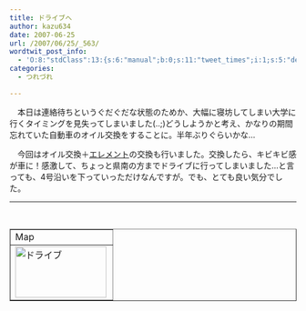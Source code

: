 ```yaml
---
title: ドライブへ
author: kazu634
date: 2007-06-25
url: /2007/06/25/_563/
wordtwit_post_info:
  - 'O:8:"stdClass":13:{s:6:"manual";b:0;s:11:"tweet_times";i:1;s:5:"delay";i:0;s:7:"enabled";i:1;s:10:"separation";s:2:"60";s:7:"version";s:3:"3.7";s:14:"tweet_template";b:0;s:6:"status";i:2;s:6:"result";a:0:{}s:13:"tweet_counter";i:2;s:13:"tweet_log_ids";a:1:{i:0;i:3005;}s:9:"hash_tags";a:0:{}s:8:"accounts";a:1:{i:0;s:7:"kazu634";}}'
categories:
  - つれづれ

---
```

<div class="section">
<p>
    　本日は連絡待ちというぐだぐだな状態のためか、大幅に寝坊してしまい大学に行くタイミングを見失ってしまいました(..;)どうしようかと考え、かなりの期間忘れていた自動車のオイル交換をすることに。半年ぶりぐらいかな…
</p>
  
<p>
    　今回はオイル交換＋<a href="http://www.tamagoya.ne.jp/driver/043.htm" onclick="__gaTracker('send', 'event', 'outbound-article', 'http://www.tamagoya.ne.jp/driver/043.htm', 'エレメント');" target="blank">エレメント</a>の交換も行いました。交換したら、キビキビ感が車に！感激して、ちょっと県南の方までドライブに行ってしまいました…と言っても、4号沿いを下っていっただけなんですが。でも、とても良い気分でした。
</p>
  
<hr />
  
<center>
<br /> 
    
<table cellspacing="0" cellpadding="2" border="1">
<tr valign="top">
<td>
          Map
</td>
</tr>
      
<tr valign="top">
<td>
<a href="http://maps.google.co.jp/maps?f=q&hl=ja&q=http://route.alpslab.jp/get.rb%3Fid%3D1043689a7e66711b16f63ba0f51b7998%26type%3Dkml" onclick="__gaTracker('send', 'event', 'outbound-article', 'http://maps.google.co.jp/maps?f=q&hl=ja&q=http://route.alpslab.jp/get.rb%3Fid%3D1043689a7e66711b16f63ba0f51b7998%26type%3Dkml', '');" target="blank"><img width="160" align="left" alt="ドライブ" src="http://image.blog.livedoor.jp/simoom634/imgs/3/e/3e4eb1aa-s.jpg" class="pict" height="90" border="0" /></a>
</td>
</tr>
</table>
    
<p>
</center> </div>